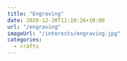 ```yaml
---
title: "Engraving"
date: 2020-12-30T11:10:26+10:00
url: "/engraving"
imageUrl: "/interests/engraving.jpg"
categories:
  - crafts
---
```

